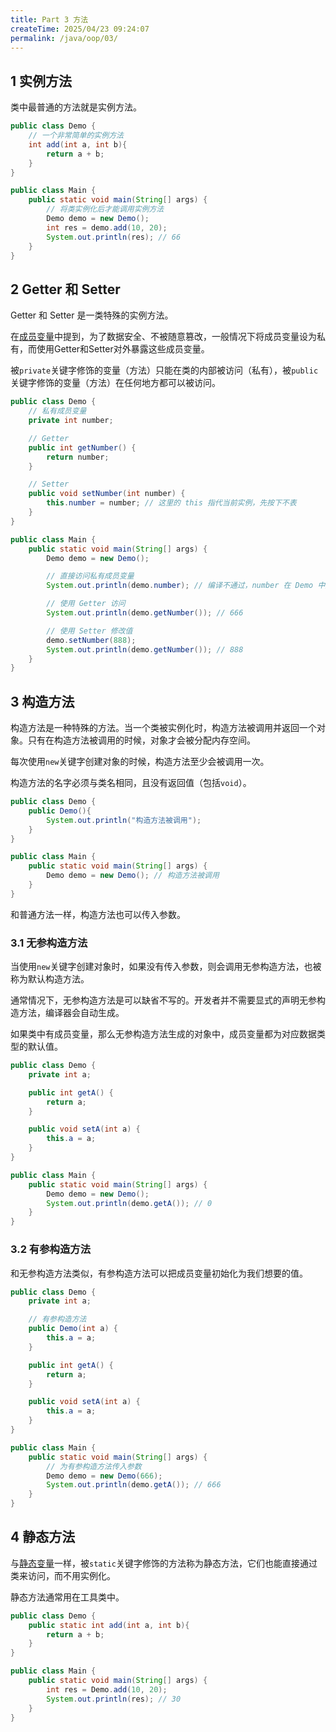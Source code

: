 ```yaml
---
title: Part 3 方法
createTime: 2025/04/23 09:24:07
permalink: /java/oop/03/
---
```


## 1 实例方法

类中最普通的方法就是实例方法。

```java
public class Demo {
    // 一个非常简单的实例方法
    int add(int a, int b){
        return a + b;
    }
}

public class Main {
    public static void main(String[] args) {
        // 将类实例化后才能调用实例方法
        Demo demo = new Demo();
        int res = demo.add(10, 20);
        System.out.println(res); // 66
    }
}
```

## 2 Getter 和 Setter

Getter 和 Setter 是一类特殊的实例方法。

在[成员变量](/java/oop/02/#_1-成员变量)中提到，为了数据安全、不被随意篡改，一般情况下将成员变量设为私有，而使用Getter和Setter对外暴露这些成员变量。

被`private`关键字修饰的变量（方法）只能在类的内部被访问（私有），被`public`关键字修饰的变量（方法）在任何地方都可以被访问。

```java
public class Demo {
    // 私有成员变量
    private int number;

    // Getter
    public int getNumber() {
        return number;
    }

    // Setter
    public void setNumber(int number) {
        this.number = number; // 这里的 this 指代当前实例，先按下不表
    }
}

public class Main {
    public static void main(String[] args) {
        Demo demo = new Demo();

        // 直接访问私有成员变量
        System.out.println(demo.number); // 编译不通过，number 在 Demo 中是 private 访问控制

        // 使用 Getter 访问
        System.out.println(demo.getNumber()); // 666

        // 使用 Setter 修改值
        demo.setNumber(888);
        System.out.println(demo.getNumber()); // 888
    }
}

```

## 3 构造方法

构造方法是一种特殊的方法。当一个类被实例化时，构造方法被调用并返回一个对象。只有在构造方法被调用的时候，对象才会被分配内存空间。

每次使用`new`关键字创建对象的时候，构造方法至少会被调用一次。

构造方法的名字必须与类名相同，且没有返回值（包括`void`）。

```java
public class Demo {
    public Demo(){
        System.out.println("构造方法被调用");
    }
}

public class Main {
    public static void main(String[] args) {
        Demo demo = new Demo(); // 构造方法被调用
    }
}
```

和普通方法一样，构造方法也可以传入参数。

### 3.1 无参构造方法

当使用`new`关键字创建对象时，如果没有传入参数，则会调用无参构造方法，也被称为默认构造方法。

通常情况下，无参构造方法是可以缺省不写的。开发者并不需要显式的声明无参构造方法，编译器会自动生成。

如果类中有成员变量，那么无参构造方法生成的对象中，成员变量都为对应数据类型的默认值。

```java
public class Demo {
    private int a;

    public int getA() {
        return a;
    }

    public void setA(int a) {
        this.a = a;
    }
}

public class Main {
    public static void main(String[] args) {
        Demo demo = new Demo();
        System.out.println(demo.getA()); // 0
    }
}
```

### 3.2 有参构造方法

和无参构造方法类似，有参构造方法可以把成员变量初始化为我们想要的值。

```java
public class Demo {
    private int a;

    // 有参构造方法
    public Demo(int a) {
        this.a = a;
    }

    public int getA() {
        return a;
    }

    public void setA(int a) {
        this.a = a;
    }
}

public class Main {
    public static void main(String[] args) {
        // 为有参构造方法传入参数
        Demo demo = new Demo(666);
        System.out.println(demo.getA()); // 666
    }
}
```

## 4 静态方法

与[静态变量](/java/oop/02/#_4-静态变量)一样，被`static`关键字修饰的方法称为静态方法，它们也能直接通过类来访问，而不用实例化。

静态方法通常用在工具类中。

```java
public class Demo {
    public static int add(int a, int b){
        return a + b;
    }
}

public class Main {
    public static void main(String[] args) {
        int res = Demo.add(10, 20);
        System.out.println(res); // 30
    }
}
```